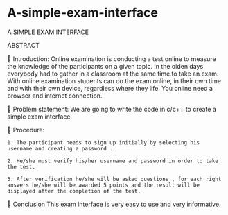 # A-simple-exam-interface
A SIMPLE EXAM INTERFACE

ABSTRACT

 Introduction:
    Online examination is conducting a test online to measure the
knowledge of the participants on a given topic. In the olden days everybody
had to gather in a classroom at the same time to take an exam. With online
examination students can do the exam online, in their own time and with
their own device, regardless where they life. You online need a browser and
internet connection. 

 Problem statement:
      We are going to write the code in c/c++ to create a simple exam
interface.

 Procedure:

    1. The participant needs to sign up initially by selecting his username and creating a password .

    2. He/she must verify his/her username and password in order to take
    the test.

    3. After verification he/she will be asked questions , for each right
    answers he/she will be awarded 5 points and the result will be
    displayed after the completion of the test.

 Conclusion
      This exam interface is very easy to use and very informative.
